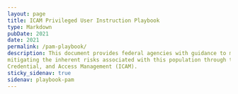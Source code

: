 ```yaml
---
layout: page
title: ICAM Privileged User Instruction Playbook
type: Markdown
pubDate: 2021
date: 2021
permalink: /pam-playbook/
description: This document provides federal agencies with guidance to manage its privileged users by
mitigating the inherent risks associated with this population through the use of Identity,
Credential, and Access Management (ICAM).
sticky_sidenav: true
sidenav: playbook-pam
---
```

